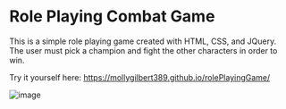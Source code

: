 # Role Playing Combat Game

This is a simple role playing game created with HTML, CSS, and JQuery. The user must pick a champion and fight the other characters in order to win. 

Try it yourself here: https://mollygilbert389.github.io/rolePlayingGame/

![image](https://user-images.githubusercontent.com/29104770/63704224-2c404a00-c7f0-11e9-84fa-95aab4f06eaa.png)

